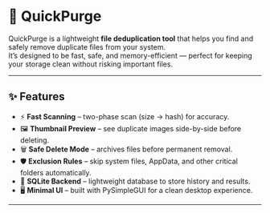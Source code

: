# 🚀 QuickPurge

QuickPurge is a lightweight **file deduplication tool** that helps you find and safely remove duplicate files from your system.  
It’s designed to be fast, safe, and memory-efficient — perfect for keeping your storage clean without risking important files.  

---

## ✨ Features
- ⚡ **Fast Scanning** – two-phase scan (size → hash) for accuracy.  
- 🖼️ **Thumbnail Preview** – see duplicate images side-by-side before deleting.  
- 🗑️ **Safe Delete Mode** – archives files before permanent removal.  
- 🛡️ **Exclusion Rules** – skip system files, AppData, and other critical folders automatically.  
- 💾 **SQLite Backend** – lightweight database to store history and results.  
- 🖥️ **Minimal UI** – built with PySimpleGUI for a clean desktop experience.  

---


